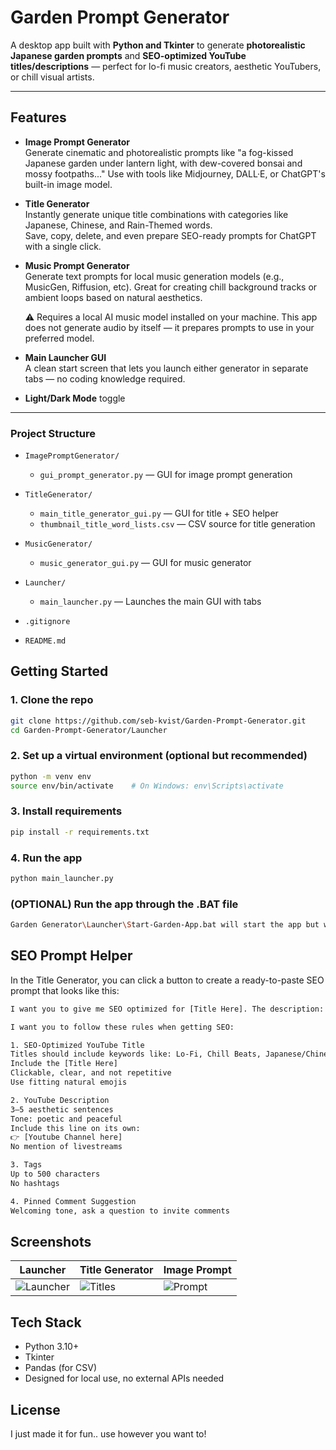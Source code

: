 # Garden Prompt Generator

A desktop app built with **Python and Tkinter** to generate **photorealistic Japanese garden prompts** and **SEO-optimized YouTube titles/descriptions** — perfect for lo-fi music creators, aesthetic YouTubers, or chill visual artists.

---

## Features

- **Image Prompt Generator**  
  Generate cinematic and photorealistic prompts like
  "a fog-kissed Japanese garden under lantern light, with dew-covered bonsai and mossy footpaths..."
  Use with tools like Midjourney, DALL·E, or ChatGPT's built-in image model.

- **Title Generator**  
  Instantly generate unique title combinations with categories like Japanese, Chinese, and Rain-Themed words.  
  Save, copy, delete, and even prepare SEO-ready prompts for ChatGPT with a single click.

- **Music Prompt Generator**  
  Generate text prompts for local music generation models (e.g., MusicGen, Riffusion, etc).
  Great for creating chill background tracks or ambient loops based on natural aesthetics.

  ⚠️ Requires a local AI music model installed on your machine.
  This app does not generate audio by itself — it prepares prompts to use in your preferred model.

- **Main Launcher GUI**  
  A clean start screen that lets you launch either generator in separate tabs — no coding knowledge required.

- **Light/Dark Mode** toggle

---
### Project Structure

- `ImagePromptGenerator/`
  - `gui_prompt_generator.py` — GUI for image prompt generation

- `TitleGenerator/`
  - `main_title_generator_gui.py` — GUI for title + SEO helper
  - `thumbnail_title_word_lists.csv` — CSV source for title generation
 
- `MusicGenerator/`
  - `music_generator_gui.py` — GUI for music generator

- `Launcher/`
  - `main_launcher.py` — Launches the main GUI with tabs

- `.gitignore`
- `README.md`




## Getting Started

### 1. Clone the repo
```bash
git clone https://github.com/seb-kvist/Garden-Prompt-Generator.git
cd Garden-Prompt-Generator/Launcher
```

### 2. Set up a virtual environment (optional but recommended)
```bash
python -m venv env
source env/bin/activate    # On Windows: env\Scripts\activate
```

### 3. Install requirements
```bash
pip install -r requirements.txt
```
### 4. Run the app
```bash
python main_launcher.py
```
### (OPTIONAL) Run the app through the .BAT file
```bash
Garden Generator\Launcher\Start-Garden-App.bat will start the app but will still require the depedencies to work. 
```

## SEO Prompt Helper
In the Title Generator, you can click a button to create a ready-to-paste SEO prompt that looks like this:
```bash
I want you to give me SEO optimized for [Title Here]. The description:

I want you to follow these rules when getting SEO:

1. SEO-Optimized YouTube Title
Titles should include keywords like: Lo-Fi, Chill Beats, Japanese/Chinese Garden, Zen, Relaxing, Study, Sleep, Meditation, etc.
Include the [Title Here]
Clickable, clear, and not repetitive
Use fitting natural emojis

2. YouTube Description
3–5 aesthetic sentences
Tone: poetic and peaceful
Include this line on its own:
👉 [Youtube Channel here]
No mention of livestreams

3. Tags
Up to 500 characters
No hashtags

4. Pinned Comment Suggestion
Welcoming tone, ask a question to invite comments

```
## Screenshots
| Launcher                       | Title Generator            | Image Prompt                |
| ------------------------------ | -------------------------- | --------------------------- |
| ![Launcher](docs/launcher.png) | ![Titles](docs/titles.png) | ![Prompt](docs/prompts.png) |

## Tech Stack
- Python 3.10+
- Tkinter
- Pandas (for CSV)
- Designed for local use, no external APIs needed

## License
I just made it for fun.. use however you want to!
